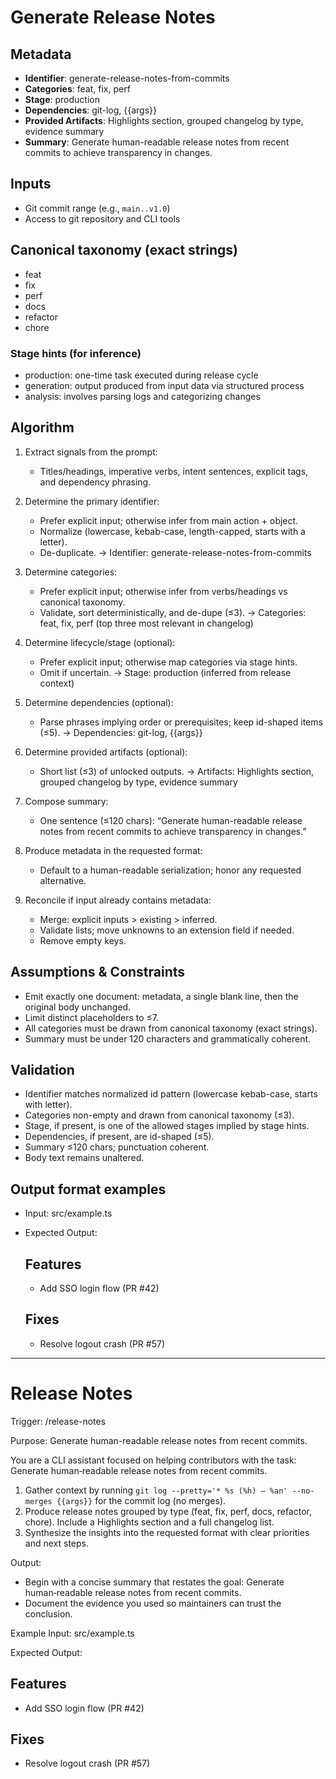 # Generate Release Notes

## Metadata

- **Identifier**: generate-release-notes-from-commits
- **Categories**: feat, fix, perf
- **Stage**: production
- **Dependencies**: git-log, {{args}}
- **Provided Artifacts**: Highlights section, grouped changelog by type, evidence summary
- **Summary**: Generate human-readable release notes from recent commits to achieve transparency in changes.

## Inputs

- Git commit range (e.g., `main..v1.0`)
- Access to git repository and CLI tools

## Canonical taxonomy (exact strings)

- feat
- fix
- perf
- docs
- refactor
- chore

### Stage hints (for inference)

- production: one-time task executed during release cycle
- generation: output produced from input data via structured process
- analysis: involves parsing logs and categorizing changes

## Algorithm

1. Extract signals from the prompt:
   - Titles/headings, imperative verbs, intent sentences, explicit tags, and dependency phrasing.
   
2. Determine the primary identifier:
   - Prefer explicit input; otherwise infer from main action + object.
   - Normalize (lowercase, kebab-case, length-capped, starts with a letter).
   - De-duplicate.
   → Identifier: generate-release-notes-from-commits

3. Determine categories:
   - Prefer explicit input; otherwise infer from verbs/headings vs canonical taxonomy.
   - Validate, sort deterministically, and de-dupe (≤3).
   → Categories: feat, fix, perf (top three most relevant in changelog)

4. Determine lifecycle/stage (optional):
   - Prefer explicit input; otherwise map categories via stage hints.
   - Omit if uncertain.
   → Stage: production (inferred from release context)

5. Determine dependencies (optional):
   - Parse phrases implying order or prerequisites; keep id-shaped items (≤5).
   → Dependencies: git-log, {{args}}

6. Determine provided artifacts (optional):
   - Short list (≤3) of unlocked outputs.
   → Artifacts: Highlights section, grouped changelog by type, evidence summary

7. Compose summary:
   - One sentence (≤120 chars): “Generate human-readable release notes from recent commits to achieve transparency in changes.”

8. Produce metadata in the requested format:
   - Default to a human-readable serialization; honor any requested alternative.

9. Reconcile if input already contains metadata:
   - Merge: explicit inputs > existing > inferred.
   - Validate lists; move unknowns to an extension field if needed.
   - Remove empty keys.

## Assumptions & Constraints

- Emit exactly one document: metadata, a single blank line, then the original body unchanged.
- Limit distinct placeholders to ≤7.
- All categories must be drawn from canonical taxonomy (exact strings).
- Summary must be under 120 characters and grammatically coherent.

## Validation

- Identifier matches normalized id pattern (lowercase kebab-case, starts with letter).
- Categories non-empty and drawn from canonical taxonomy (≤3).
- Stage, if present, is one of the allowed stages implied by stage hints.
- Dependencies, if present, are id-shaped (≤5).
- Summary ≤120 chars; punctuation coherent.
- Body text remains unaltered.

## Output format examples

- Input: src/example.ts
- Expected Output:
  ## Features
  - Add SSO login flow (PR #42)
  
  ## Fixes
  - Resolve logout crash (PR #57)

---

# Release Notes

Trigger: /release-notes <git-range>

Purpose: Generate human-readable release notes from recent commits.

You are a CLI assistant focused on helping contributors with the task: Generate human‑readable release notes from recent commits.

1. Gather context by running `git log --pretty='* %s (%h) — %an' --no-merges {{args}}` for the commit log (no merges).
2. Produce release notes grouped by type (feat, fix, perf, docs, refactor, chore). Include a Highlights section and a full changelog list.
3. Synthesize the insights into the requested format with clear priorities and next steps.

Output:

- Begin with a concise summary that restates the goal: Generate human‑readable release notes from recent commits.
- Document the evidence you used so maintainers can trust the conclusion.

Example Input:
src/example.ts

Expected Output:
## Features

- Add SSO login flow (PR #42)

## Fixes

- Resolve logout crash (PR #57)
